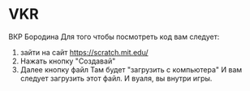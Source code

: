 # VKR
ВКР Бородина 
Для того чтобы посмотреть код вам следует: 
1. зайти на сайт https://scratch.mit.edu/
2. Нажать кнопку "Создавай"
3. Далее кнопку файл
   Там будет "загрузить с компьютера"
   И вам следует загрузить этот файл.
И вуаля, вы внутри игры. 

